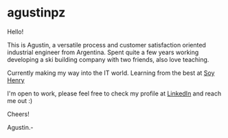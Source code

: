 # agustinpz

Hello!

This is Agustin, a versatile process and customer satisfaction oriented industrial engineer from Argentina.
Spent quite a few years working developing a ski building company with two friends, also love teaching.

Currently making my way into the IT world. Learning from the best at [Soy Henry](https://www.soyhenry.com/)

I'm open to work, please feel free to check my profile at [LinkedIn](https://www.linkedin.com/in/agustinpz/) and reach me out :)

Cheers!

Agustin.-

